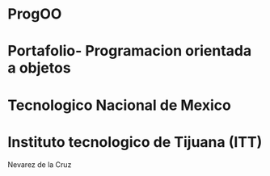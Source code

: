# ProgOO
# Portafolio- Programacion orientada a objetos
# Tecnologico Nacional de Mexico
# Instituto tecnologico de Tijuana (ITT)

Nevarez de la Cruz 
